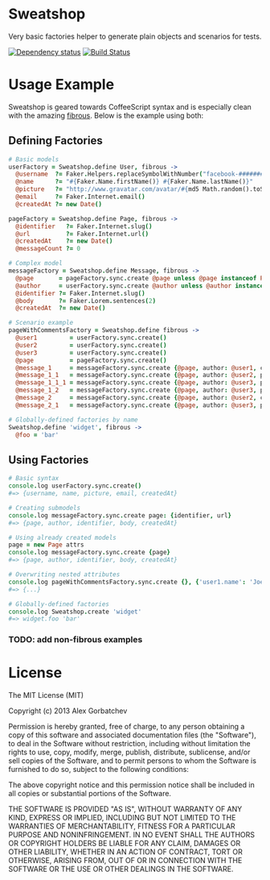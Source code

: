 # Sweatshop

Very basic factories helper to generate plain objects and scenarios for tests.

[![Dependency status](https://david-dm.org/alexgorbatchev/sweatshop.png)](https://david-dm.org/alexgorbatchev/sweatshop) [![Build Status](https://travis-ci.org/alexgorbatchev/sweatshop.png)](https://travis-ci.org/alexgorbatchev/sweatshop)

# Usage Example

Sweatshop is geared towards CoffeeScript syntax and is especially clean with the
amazing [fibrous](https://github.com/goodeggs/fibrous). Below is the example using both:

## Defining Factories

```coffeescript
# Basic models
userFactory = Sweatshop.define User, fibrous ->
  @username  ?= Faker.Helpers.replaceSymbolWithNumber("facebook-##########")
  @name      ?= "#{Faker.Name.firstName()} #{Faker.Name.lastName()}"
  @picture   ?= "http://www.gravatar.com/avatar/#{md5 Math.random().toString()}?d=identicon&f=y"
  @email     ?= Faker.Internet.email()
  @createdAt ?= new Date()

pageFactory = Sweatshop.define Page, fibrous ->
  @identifier   ?= Faker.Internet.slug()
  @url          ?= Faker.Internet.url()
  @createdAt    ?= new Date()
  @messageCount ?= 0

# Complex model
messageFactory = Sweatshop.define Message, fibrous ->
  @page       = pageFactory.sync.create @page unless @page instanceof Page
  @author     = userFactory.sync.create @author unless @author instanceof User
  @identifier ?= Faker.Internet.slug()
  @body       ?= Faker.Lorem.sentences(2)
  @createdAt  ?= new Date()

# Scenario example
pageWithCommentsFactory = Sweatshop.define fibrous ->
  @user1         = userFactory.sync.create()
  @user2         = userFactory.sync.create()
  @user3         = userFactory.sync.create()
  @page          = pageFactory.sync.create()
  @message_1     = messageFactory.sync.create {@page, author: @user1, createdAt: new Date('2013-03-03 10:00')}
  @message_1_1   = messageFactory.sync.create {@page, author: @user2, parent: @message_1}
  @message_1_1_1 = messageFactory.sync.create {@page, author: @user3, parent: @message_1_1}
  @message_1_2   = messageFactory.sync.create {@page, author: @user3, parent: @message_1}
  @message_2     = messageFactory.sync.create {@page, author: @user2, createdAt: new Date('2013-03-03 9:00')}
  @message_2_1   = messageFactory.sync.create {@page, author: @user3, parent: @message_2}

# Globally-defined factories by name
Sweatshop.define 'widget', fibrous ->
  @foo = 'bar'
```

## Using Factories

```coffeescript
# Basic syntax
console.log userFactory.sync.create()
#=> {username, name, picture, email, createdAt}

# Creating submodels
console.log messageFactory.sync.create page: {identifier, url}
#=> {page, author, identifier, body, createdAt}

# Using already created models
page = new Page attrs
console.log messageFactory.sync.create {page}
#=> {page, author, identifier, body, createdAt}

# Overwriting nested attributes
console.log pageWithCommentsFactory.sync.create {}, {'user1.name': 'Joe Bloggs', 'message_1_1_1.page.url': 'http://awesomesauce.com'}
#=> {...}

# Globally-defined factories
console.log Sweatshop.create 'widget'
#=> widget.foo 'bar'
```

### TODO: add non-fibrous examples

# License

The MIT License (MIT)

Copyright (c) 2013 Alex Gorbatchev

Permission is hereby granted, free of charge, to any person obtaining a copy
of this software and associated documentation files (the "Software"), to deal
in the Software without restriction, including without limitation the rights
to use, copy, modify, merge, publish, distribute, sublicense, and/or sell
copies of the Software, and to permit persons to whom the Software is
furnished to do so, subject to the following conditions:

The above copyright notice and this permission notice shall be included in
all copies or substantial portions of the Software.

THE SOFTWARE IS PROVIDED "AS IS", WITHOUT WARRANTY OF ANY KIND, EXPRESS OR
IMPLIED, INCLUDING BUT NOT LIMITED TO THE WARRANTIES OF MERCHANTABILITY,
FITNESS FOR A PARTICULAR PURPOSE AND NONINFRINGEMENT. IN NO EVENT SHALL THE
AUTHORS OR COPYRIGHT HOLDERS BE LIABLE FOR ANY CLAIM, DAMAGES OR OTHER
LIABILITY, WHETHER IN AN ACTION OF CONTRACT, TORT OR OTHERWISE, ARISING FROM,
OUT OF OR IN CONNECTION WITH THE SOFTWARE OR THE USE OR OTHER DEALINGS IN
THE SOFTWARE.
